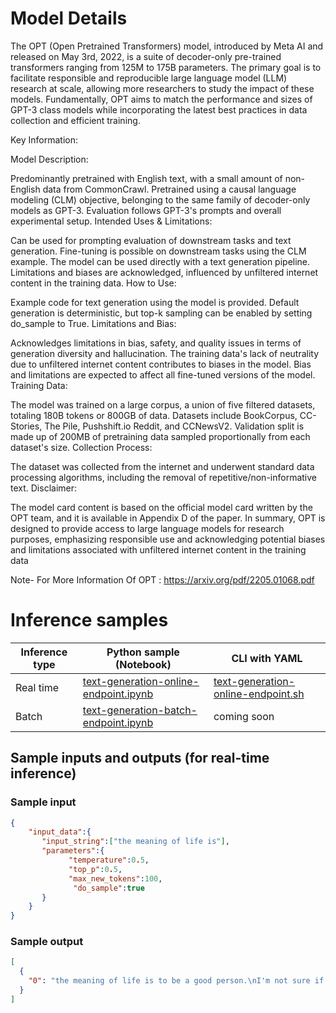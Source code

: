 # **Model Details**

The OPT (Open Pretrained Transformers) model, introduced by Meta AI and released on May 3rd, 2022, is a suite of decoder-only pre-trained transformers ranging from 125M to 175B parameters. The primary goal is to facilitate responsible and reproducible large language model (LLM) research at scale, allowing more researchers to study the impact of these models. Fundamentally, OPT aims to match the performance and sizes of GPT-3 class models while incorporating the latest best practices in data collection and efficient training.

Key Information:

Model Description:

Predominantly pretrained with English text, with a small amount of non-English data from CommonCrawl.
Pretrained using a causal language modeling (CLM) objective, belonging to the same family of decoder-only models as GPT-3.
Evaluation follows GPT-3's prompts and overall experimental setup.
Intended Uses & Limitations:

Can be used for prompting evaluation of downstream tasks and text generation.
Fine-tuning is possible on downstream tasks using the CLM example.
The model can be used directly with a text generation pipeline.
Limitations and biases are acknowledged, influenced by unfiltered internet content in the training data.
How to Use:

Example code for text generation using the model is provided.
Default generation is deterministic, but top-k sampling can be enabled by setting do_sample to True.
Limitations and Bias:

Acknowledges limitations in bias, safety, and quality issues in terms of generation diversity and hallucination.
The training data's lack of neutrality due to unfiltered internet content contributes to biases in the model.
Bias and limitations are expected to affect all fine-tuned versions of the model.
Training Data:

The model was trained on a large corpus, a union of five filtered datasets, totaling 180B tokens or 800GB of data.
Datasets include BookCorpus, CC-Stories, The Pile, Pushshift.io Reddit, and CCNewsV2.
Validation split is made up of 200MB of pretraining data sampled proportionally from each dataset's size.
Collection Process:

The dataset was collected from the internet and underwent standard data processing algorithms, including the removal of repetitive/non-informative text.
Disclaimer:

The model card content is based on the official model card written by the OPT team, and it is available in Appendix D of the paper.
In summary, OPT is designed to provide access to large language models for research purposes, emphasizing responsible use and acknowledging potential biases and limitations associated with unfiltered internet content in the training data

Note- For More Information Of OPT : https://arxiv.org/pdf/2205.01068.pdf

# **Inference samples**

Inference type|Python sample (Notebook)|CLI with YAML
|--|--|--|
Real time|<a href="https://aka.ms/azureml-infer-online-sdk-text-generation-dolly" target="_blank">text-generation-online-endpoint.ipynb</a>|<a href="https://aka.ms/azureml-infer-online-cli-text-generation-dolly" target="_blank">text-generation-online-endpoint.sh</a>
Batch |<a href="https://aka.ms/azureml-infer-batch-sdk-text-generation" target="_blank">text-generation-batch-endpoint.ipynb</a>| coming soon


## **Sample inputs and outputs (for real-time inference)**

### **Sample input**
```json
{
    "input_data":{
       "input_string":["the meaning of life is"],
       "parameters":{
             "temperature":0.5,
             "top_p":0.5,
             "max_new_tokens":100,
              "do_sample":true
       }
    }
}
```

### **Sample output**
```json
[
  {
    "0": "the meaning of life is to be a good person.\nI'm not sure if you're being sarcastic or not.\nI'm not sure if you're being sarcastic or not.\nI'm not sure if you're being sarcastic or not.\nI'm not sure if you're being sarcastic or not.\nI'm not sure if you're being sarcastic or not.\nI'm not sure if you're being sarcastic or not.\nI'm not sure if you're being sarcastic or not.\nI'm"
  }
]
```

